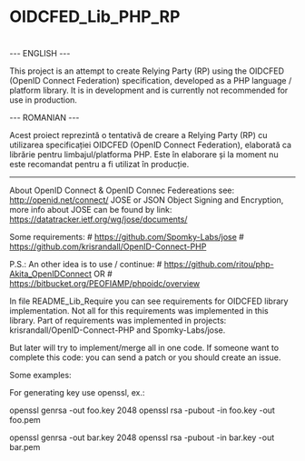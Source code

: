 #
# OIDCFED_Lib_PHP_RP
#

--- ENGLISH ---

This project is an attempt to create Relying Party (RP) using the OIDCFED (OpenID Connect Federation)
 specification, developed as a PHP language / platform library.
It is in development and is currently not recommended for use in production.

--- ROMANIAN ---

Acest proiect reprezintă o tentativă de creare a Relying Party (RP) cu utilizarea specificației
OIDCFED (OpenID Connect Federation), elaborată ca librărie pentru limbajul/platforma PHP.
Este în elaborare și la moment nu este recomandat pentru a fi utilizat în producție.


---
About OpenID Connect & OpenID Connec Federeations see: http://openid.net/connect/
JOSE or JSON Object Signing and Encryption, more info about JOSE can be found by link:
 https://datatracker.ietf.org/wg/jose/documents/

Some requirements:
    #	https://github.com/Spomky-Labs/jose
    #	https://github.com/krisrandall/OpenID-Connect-PHP

P.S.: An other idea is to use / continue:
        #   https://github.com/ritou/php-Akita_OpenIDConnect
        OR
        #   https://bitbucket.org/PEOFIAMP/phpoidc/overview

In file README_Lib_Require you can see requirements for OIDCFED library implementation.
Not all for this requirements was implemented in this library. Part of requirements was
implemented in projects: krisrandall/OpenID-Connect-PHP and Spomky-Labs/jose.

But later will try to implement/merge all in one code.
If someone want to complete this code: you can send a patch or you should create an issue.

Some examples:


For generating key use openssl, ex.:

openssl genrsa -out foo.key 2048
openssl rsa -pubout -in foo.key -out foo.pem


openssl genrsa -out bar.key 2048
openssl rsa -pubout -in bar.key -out bar.pem